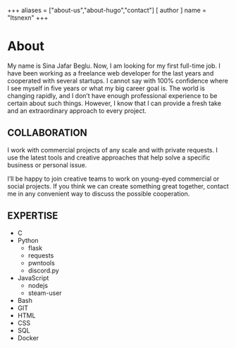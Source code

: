 +++
aliases = ["about-us","about-hugo","contact"]
[ author ]
  name = "Itsnexn"
+++


# About
My name is Sina Jafar Beglu. Now, I am looking for my first full-time job. I have been working as a freelance web developer for the last years and cooperated with several startups. I cannot say with 100% confidence where I see myself in five years or what my big career goal is. The world is changing rapidly, and I don’t have enough professional experience to be certain about such things. However, I know that I can provide a fresh take and an extraordinary approach to every project.

## COLLABORATION
I work with commercial projects of any scale and with private requests. I use the latest tools and creative approaches that help solve a specific business or personal issue.

I’ll be happy to join creative teams to work on young-eyed commercial or social projects. If you think we can create something great together, contact me in any convenient way to discuss the possible cooperation.

## EXPERTISE
- C
- Python
  - flask
  - requests
  - pwntools
  - discord.py
- JavaScript
  - nodejs
  - steam-user
- Bash
- GIT
- HTML
- CSS
- SQL
- Docker

